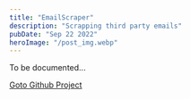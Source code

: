 ```yaml
---
title: "EmailScraper"
description: "Scrapping third party emails"
pubDate: "Sep 22 2022"
heroImage: "/post_img.webp"
---
```


To be documented...


<a target="_blank" href="https://github.com/gtrrz-victor/email-scraper">Goto Github Project</a>
